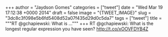 
+++
author = "Jaydson Gomes"
categories = ["tweet"]
date = "Wed Mar 19 17:12:38 +0000 2014"
draft = false
image = "{TWEET_IMAGE}"
slug = "3dc8c3f098e5b6fd5408d52a07f435d29d0c5da7"
tags = ["tweet"]
title = """RT @gchapiewski: What is ..."""
+++
RT @gchapiewski: What is the longest regular expression you have seen? http://t.co/xOOVFDYB4Z
